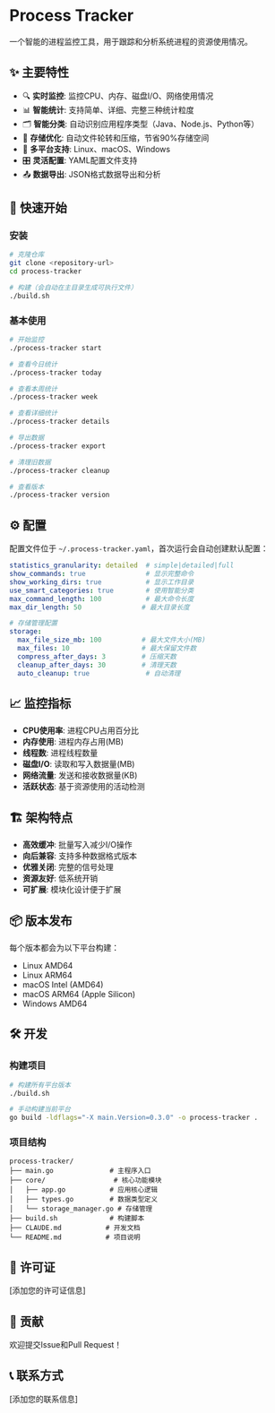 # Process Tracker

一个智能的进程监控工具，用于跟踪和分析系统进程的资源使用情况。

## ✨ 主要特性

- 🔍 **实时监控**: 监控CPU、内存、磁盘I/O、网络使用情况
- 📊 **智能统计**: 支持简单、详细、完整三种统计粒度
- 🗂️ **智能分类**: 自动识别应用程序类型（Java、Node.js、Python等）
- 💾 **存储优化**: 自动文件轮转和压缩，节省90%存储空间
- 📁 **多平台支持**: Linux、macOS、Windows
- 🎛️ **灵活配置**: YAML配置文件支持
- 📤 **数据导出**: JSON格式数据导出和分析

## 🚀 快速开始

### 安装

```bash
# 克隆仓库
git clone <repository-url>
cd process-tracker

# 构建（会自动在主目录生成可执行文件）
./build.sh
```

### 基本使用

```bash
# 开始监控
./process-tracker start

# 查看今日统计
./process-tracker today

# 查看本周统计  
./process-tracker week

# 查看详细统计
./process-tracker details

# 导出数据
./process-tracker export

# 清理旧数据
./process-tracker cleanup

# 查看版本
./process-tracker version
```

## ⚙️ 配置

配置文件位于 `~/.process-tracker.yaml`，首次运行会自动创建默认配置：

```yaml
statistics_granularity: detailed  # simple|detailed|full
show_commands: true               # 显示完整命令
show_working_dirs: true           # 显示工作目录
use_smart_categories: true        # 使用智能分类
max_command_length: 100           # 最大命令长度
max_dir_length: 50               # 最大目录长度

# 存储管理配置
storage:
  max_file_size_mb: 100          # 最大文件大小(MB)
  max_files: 10                  # 最大保留文件数
  compress_after_days: 3         # 压缩天数
  cleanup_after_days: 30         # 清理天数
  auto_cleanup: true              # 自动清理
```

## 📈 监控指标

- **CPU使用率**: 进程CPU占用百分比
- **内存使用**: 进程内存占用(MB)
- **线程数**: 进程线程数量
- **磁盘I/O**: 读取和写入数据量(MB)
- **网络流量**: 发送和接收数据量(KB)
- **活跃状态**: 基于资源使用的活动检测

## 🏗️ 架构特点

- **高效缓冲**: 批量写入减少I/O操作
- **向后兼容**: 支持多种数据格式版本
- **优雅关闭**: 完整的信号处理
- **资源友好**: 低系统开销
- **可扩展**: 模块化设计便于扩展

## 📦 版本发布

每个版本都会为以下平台构建：

- Linux AMD64
- Linux ARM64
- macOS Intel (AMD64)
- macOS ARM64 (Apple Silicon)
- Windows AMD64

## 🛠️ 开发

### 构建项目

```bash
# 构建所有平台版本
./build.sh

# 手动构建当前平台
go build -ldflags="-X main.Version=0.3.0" -o process-tracker .
```

### 项目结构

```
process-tracker/
├── main.go              # 主程序入口
├── core/                 # 核心功能模块
│   ├── app.go           # 应用核心逻辑
│   ├── types.go         # 数据类型定义
│   └── storage_manager.go # 存储管理
├── build.sh             # 构建脚本
├── CLAUDE.md           # 开发文档
└── README.md           # 项目说明
```

## 📄 许可证

[添加您的许可证信息]

## 🤝 贡献

欢迎提交Issue和Pull Request！

## 📞 联系方式

[添加您的联系信息]